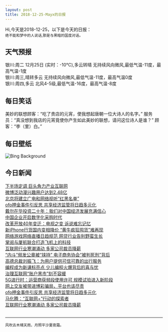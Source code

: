```yaml
---
layout: post
title: 2018-12-25-Mayx的日报
---
```


Hi,今天是2018-12-25，以下是今天的日报：<br><small>
绝不能和梦中的人说话,那是与黑暗的国度对话。</small><!--more-->
## 天气预报
银川:周二 12月25日 (实时：-10℃),多云转晴 无持续风向微风,最低气温-11度，最高气温-1度<br>银川:周三,晴转多云 无持续风向微风,最低气温-11度，最高气温0度<br>银川:周四,多云 北风4-5级,最低气温-16度，最高气温-8度
## 每日笑话
美妙的联想顾客：“吃了贵店的元宵，使我想起唐朝一位大诗人的名字。” 服务员：“真没想到我店的元宵竟使你产生如此美妙的联想，请问这位诗人是谁？” 顾客：“李（里）白。”
## 每日壁纸
![Bing Background](https://cn.bing.com/az/hprichbg/rb/SilentNight_EN-US4915938125_1920x1080.jpg "Salzburg, Austria, for the 200th anniversary of the classic carol (© MacEaton/Alamy)")
## 今日新闻

[下半场定调 巨头角力产业互联网](http://it.people.com.cn/n1/2018/1225/c1009-30485796.html)   
[微博泛动漫兴趣用户达到2.48亿](http://it.people.com.cn/n1/2018/1225/c1009-30485665.html)   
[北京将建立广电和网络视听“红黑名单”](http://it.people.com.cn/n1/2018/1225/c1009-30485661.html)   
[ofo押金事件引反思 共享经济监管将日趋多元化](http://it.people.com.cn/n1/2018/1225/c1009-30485645.html)   
[戴尔在华投资二十年：我们对中国经济发展充满信心](http://it.people.com.cn/n1/2018/1225/c1009-30485433.html)   
[中国企业开启数字化采购时代](http://it.people.com.cn/n1/2018/1225/c1009-30485429.html)   
[改革开放40年变迁：电视之变 诉说难忘记忆](http://it.people.com.cn/n1/2018/1225/c1009-30485405.html)   
[新iPhone行货国内变相降价 “黄牛疯狂囤货”难再现](http://it.people.com.cn/n1/2018/1225/c1009-30485639.html)   
[网络游戏网络直播日趋规范 网贷行业告别野蛮生长](http://it.people.com.cn/n1/2018/1225/c1009-30485640.html)   
[掌阅与厦航联合打造飞机上的科技](http://it.people.com.cn/n1/2018/1225/c1009-30485540.html)   
[互联网行业寒潮涌动 多家公司裁员降薪](http://it.people.com.cn/n1/2018/1225/c1009-30485521.html)   
[“内斗”频发公章被“挟持” 电子商务协会“被判死刑”背后](http://it.people.com.cn/n1/2018/1225/c1009-30485563.html)   
[高德总裁刘振飞：为用户提供可信可靠的出行服务](http://it.people.com.cn/n1/2018/1225/c1009-30485560.html)   
[编程成为新课标亮点 少儿编程火爆背后的喜与忧](http://it.people.com.cn/n1/2018/1225/c1009-30485518.html)   
[治理互联网“账户黑市”刻不容缓](http://it.people.com.cn/n1/2018/1225/c1009-30485410.html)   
[5G进行时：运营商获频段使用许可 规模试验进入新阶段](http://it.people.com.cn/n1/2018/1225/c1009-30485504.html)   
[网上交友被带进博彩骗局，平台也该尽责](http://it.people.com.cn/n1/2018/1225/c1009-30485397.html)   
[ofo押金事件引反思 共享经济监管将日趋多元化](http://it.people.com.cn/n1/2018/1225/c1009-30485594.html)   
[马化腾：“互联网+”行动的探索者](http://it.people.com.cn/n1/2018/1225/c1009-30485564.html)   
[互联网行业寒潮涌动 多家公司裁员降薪](http://it.people.com.cn/n1/2018/1225/c1009-30485568.html)   
<br />

***

<small>风吹古木晴天雨，月照平沙夏夜霜。</small>
